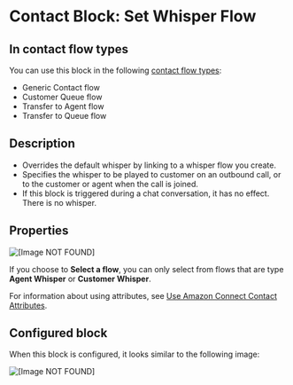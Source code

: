 # Contact Block: Set Whisper Flow<a name="set-whisper-flow"></a>

## In contact flow types<a name="set-voice-types"></a>

You can use this block in the following [contact flow types](create-contact-flow.md#contact-flow-types):
+ Generic Contact flow
+ Customer Queue flow
+ Transfer to Agent flow
+ Transfer to Queue flow

## Description<a name="set-voice-description"></a>
+ Overrides the default whisper by linking to a whisper flow you create\.
+ Specifies the whisper to be played to customer on an outbound call, or to the customer or agent when the call is joined\.
+ If this block is triggered during a chat conversation, it has no effect\. There is no whisper\.

## Properties<a name="set-voice-properties"></a>

![\[Image NOT FOUND\]](http://docs.aws.amazon.com/connect/latest/adminguide/images/set-whisper-flow-properties2.png)

If you choose to **Select a flow**, you can only select from flows that are type **Agent Whisper** or **Customer Whisper**\.

For information about using attributes, see [Use Amazon Connect Contact Attributes](connect-contact-attributes.md)\.

## Configured block<a name="set-voice-configured"></a>

When this block is configured, it looks similar to the following image:

![\[Image NOT FOUND\]](http://docs.aws.amazon.com/connect/latest/adminguide/images/set-whisper-flow-configured.png)